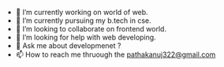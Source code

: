 


- 🔭 I’m currently working on world of web.
- 🌱 I’m currently pursuing my b.tech in cse.
- 👯 I’m looking to collaborate on frontend world.
- 🤔 I’m looking for help with web developing.
- 💬 Ask me about developmenet ?
- 📫 How to reach me thruough the pathakanuj322@gmail.com

